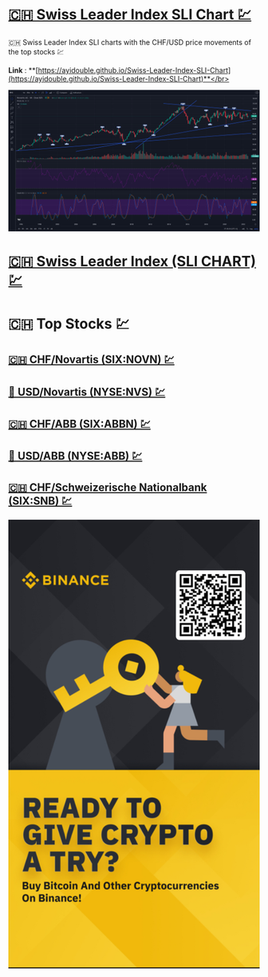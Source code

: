 # [🇨🇭 Swiss Leader Index SLI Chart 💹](https://ayidouble.github.io/Swiss-Leader-Index-SLI-Chart)
🇨🇭 Swiss Leader Index SLI charts with the CHF/USD price movements of the top stocks 💹

**Link** : **[https://ayidouble.github.io/Swiss-Leader-Index-SLI-Chart](https://ayidouble.github.io/Swiss-Leader-Index-SLI-Chart)**</br>

![Swiss Leader Index SLI CHF Top Stocks NYSE USD Currency Market Chart Candlestick Price Movement Stoch RSI](Images/USD-NYSE-Novartis-Stock-Chart.png)

# [🇨🇭 Swiss Leader Index (SLI CHART) 💹](https://ayidouble.github.io/Swiss-Leader-Index-SLI-Chart/SWISSLEADERINDEXSLI)

# 🇨🇭 Top Stocks 💹

## [🇨🇭 CHF/Novartis (SIX:NOVN) 💹](https://ayidouble.github.io/Swiss-Leader-Index-SLI-Chart/CHFNovartis)

## [🗽 USD/Novartis (NYSE:NVS) 💹](https://ayidouble.github.io/Swiss-Leader-Index-SLI-Chart/USDNovartis)

## [🇨🇭 CHF/ABB (SIX:ABBN) 💹](https://ayidouble.github.io/Swiss-Leader-Index-SLI-Chart/CHFABB)

## [🗽 USD/ABB (NYSE:ABB) 💹](https://ayidouble.github.io/Swiss-Leader-Index-SLI-Chart/USDABB)

## [🇨🇭 CHF/Schweizerische Nationalbank (SIX:SNB) 💹](https://ayidouble.github.io/Swiss-Leader-Index-SLI-Chart/CHFSNB)

![Binance Ready to give crypto a try ? buy bitcoin and other cryptocurrencies on binance](Images/binance.jpg)

